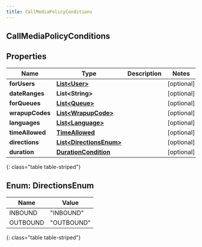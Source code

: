 ```yaml
---
title: CallMediaPolicyConditions
---
```


## CallMediaPolicyConditions

## Properties

| Name            | Type                                                               | Description | Notes      |
| --------------- | ------------------------------------------------------------------ | ----------- | ---------- |
| **forUsers**    | <!----><!---->[**List&lt;User&gt;**](User.md)<!---->               |             | [optional] |
| **dateRanges**  | <!----><!---->**List&lt;String&gt;**<!---->                        |             | [optional] |
| **forQueues**   | <!----><!---->[**List&lt;Queue&gt;**](Queue.md)<!---->             |             | [optional] |
| **wrapupCodes** | <!----><!---->[**List&lt;WrapupCode&gt;**](WrapupCode.md)<!---->   |             | [optional] |
| **languages**   | <!----><!---->[**List&lt;Language&gt;**](Language.md)<!---->       |             | [optional] |
| **timeAllowed** | <!----><!---->[**TimeAllowed**](TimeAllowed.md)<!---->             |             | [optional] |
| **directions**  | <!---->[**List&lt;DirectionsEnum&gt;**](#DirectionsEnum)<!---->    |             | [optional] |
| **duration**    | <!----><!---->[**DurationCondition**](DurationCondition.md)<!----> |             | [optional] |

{: class="table table-striped"}

<a name="DirectionsEnum"></a>

## Enum: DirectionsEnum

| Name     | Value                |
| -------- | -------------------- |
| INBOUND  | &quot;INBOUND&quot;  |
| OUTBOUND | &quot;OUTBOUND&quot; |

{: class="table table-striped"}
